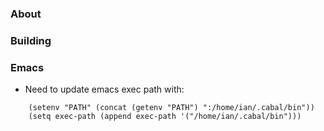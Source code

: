 ### About

### Building

### Emacs

* Need to update emacs exec path with:

```elisp
    (setenv "PATH" (concat (getenv "PATH") ":/home/ian/.cabal/bin"))
    (setq exec-path (append exec-path '("/home/ian/.cabal/bin")))
```
